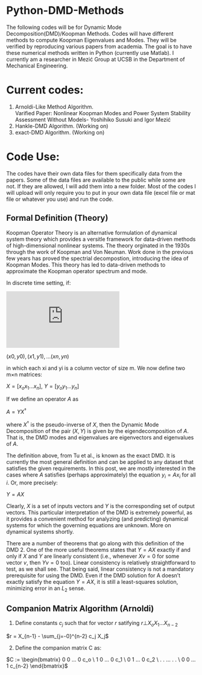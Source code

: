 # Python-DMD-Methods
The following codes will be for Dynamic Mode Decomposition(DMD)/Koopman Methods. Codes will have different methods to compute Koopman Eigenvalues and Modes. They will be verified by reproducing various papers from academia. The goal is to have these numerical methods written in Python (currently use Matlab). I currently am a researcher in Mezić Group at UCSB in the Department of Mechanical Engineering. 


# Current codes:
1) Arnoldi-Like Method Algorithm.  
  Varified Paper: Nonlinear Koopman Modes and Power System Stability Assessment Without Models- Yoshihiko Susuki and Igor Mezić
2) Hankle-DMD Algorithm. (Working on)
3) exact-DMD Algorithm. (Working on)

# Code Use:
The codes have their own data files for them specifically data from the papers. Some of the data files are available to the public while some are not. If they are allowed, I will add them into a new folder. Most of the codes I will upload will only require you to put in your own data file (excel file or mat file or whatever you use) and run the code. 

## Formal Definition (Theory)
Koopman Operator Theory is an alternative formulation of dynamical system theory which provides a versitle framework for data-driven methods of high-dimensional nonlinear systems. The theory orginated in the 1930s through the work of Koopman and Von Neuman. Work done in the previous few years has proved the spectrial decompostion, introducing the idea of Koopman Modes. This theory has led to data-driven methods to approximate the Koopman operator spectrum and mode.

In discrete time setting, if:

![equation1](https://latex.codecogs.com/gif.latex?x%27%20%3D%20T%28x%29)

  ${(x0,y0),(x1,y1),…(xn,yn)}$

in which each xi and yi is a column vector of size m. We now define two m×n matrices:

  $X=[x_o x_1 ... x_n]$,  $Y=[y_o y_1 ... y_n]$

If we define an operator $A$ as

  $A=YX^†$

where $X^†$ is the pseudo-inverse of $X$, then the Dynamic Mode Decomposition of the pair $(X,Y)$ is given by the eigendecomposition of $A$. That is, the DMD modes and eigenvalues are eigenvectors and eigenvalues of $A$.

The definition above, from Tu et al., is known as the exact DMD. It is currently the most general definition and can be applied to any dataset that satisfies the given requirements. In this post, we are mostly interested in the cases where $A$ satisfies (perhaps approximately) the equation $y_i=Ax_i$ for all $i$. Or, more precisely:

$Y=AX$

Clearly, $X$ is a set of inputs vectors and $Y$ is the corresponding set of output vectors. This particular interpretation of the DMD is extremely powerful, as it provides a convenient method for analyzing (and predicting) dynamical systems for which the governing equations are unknown. More on dynamical systems shortly.

There are a number of theorems that go along with this definition of the DMD 2. One of the more useful theorems states that $Y=AX$ exactly if and only if $X$ and $Y$ are linearly consistent (i.e., whenever $Xv=0$ for some vector $v$, then $Yv=0$ too). Linear consistency is relatively straightforward to test, as we shall see. That being said, linear consistency is not a mandatory prerequisite for using the DMD. Even if the DMD solution for A doesn’t exactly satisfy the equation $Y=AX$, it is still a least-squares solution, minimizing error in an $L_2$ sense.

## Companion Matrix Algorithm (Arnoldi)
1) Define constants $c_j$ such that for vector $r$ satifying $r \bot {X_o X_1 ... X_{n-2}}$

$r = X_{n-1} - \sum_{j=-0}^{n-2} c_j X_j$ 

2) Define the companion matrix C as:

$C :=   \begin{bmatrix}
    0 0 ... 0 c_o \
    1 0 ... 0 c_1 \
    0 1 ... 0 c_2 \
    . . ... . . \
    0 0 ... 1 c_{n-2}    
  \end{bmatrix}$
